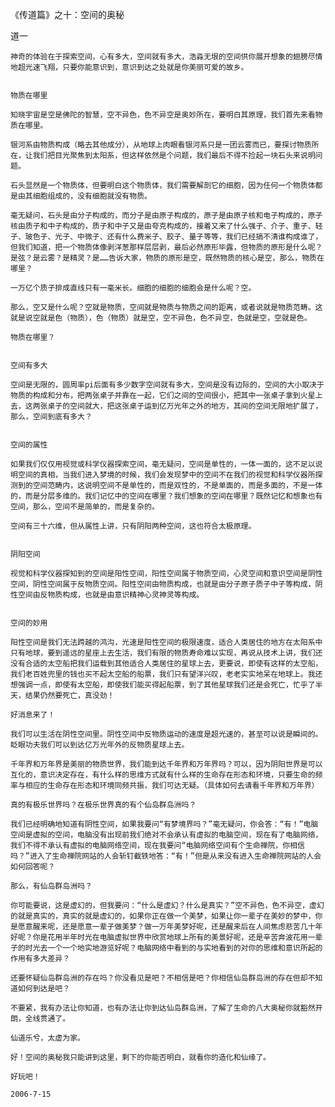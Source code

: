 《传道篇》之十：空间的奥秘

道一


    神奇的体验在于探索空间，心有多大，空间就有多大，浩淼无垠的空间供你展开想象的翅膀尽情地超光速飞翔，只要你能意识到，意识到达之处就是你美丽可爱的故乡。


    物质在哪里

    知晓宇宙是空是佛陀的智慧，空不异色，色不异空是奥妙所在，要明白其原理，我们首先来看物质在哪里。

    银河系由物质构成（略去其他成分），从地球上肉眼看银河系只是一团云雾而已，要探讨物质所在，让我们把目光聚焦到太阳系，但这样依然是个问题，我们最后不得不捡起一块石头来说明问题。

    石头显然是一个物质体，但要明白这个物质体，我们需要解剖它的细胞，因为任何一个物质体都是由其细胞组成的，没有细胞就没有物质。

    毫无疑问，石头是由分子构成的，而分子是由原子构成的，原子是由原子核和电子构成的，原子核由质子和中子构成的，质子和中子又是由夸克构成的，接着又来了什么强子、介子、重子、轻子、玻色子、光子、中微子、还有什么费米子、胶子、量子等等，我们已经搞不清谁构成谁了，但我们知道，把一个物质体像剥洋葱那样层层剥，最后必然原形毕露，但物质的原形是什么呢？是弦？是云雾？是精灵？是……告诉大家，物质的原形是空，既然物质的核心是空，那么，物质在哪里？

    一万亿个质子排成直线只有一毫米长。细胞的细胞的细胞会是什么呢？空。

    那么，空又是什么呢？空就是物质，空间就是物质与物质之间的距离，或者说就是物质范畴。这就是说空就是色（物质），色（物质）就是空，空不异色，色不异空，色就是空，空就是色。

    物质在哪里？


    空间有多大

    空间是无限的，圆周率pi后面有多少数字空间就有多大，空间是没有边际的，空间的大小取决于物质的构成和分布，把两张桌子并靠在一起，它们之间的空间很小，把其中一张桌子拿到火星上去，这两张桌子的空间就大，把这张桌子运到亿万光年之外的地方，其间的空间无限地扩展了，那么，空间到底有多大？


    空间的属性

    如果我们仅仅用视觉或科学仪器探索空间，毫无疑问，空间是单性的，一体一面的，这不足以说明空间的真相，当我们进入梦境的时候，我们会发现梦中的空间不在我们的视觉和科学仪器所探测到的空间范畴内，这说明空间不是单性的，而是双性的，不是单面的，而是多面的，不是一体的，而是分层多维的。我们记忆中的空间在哪里？我们想象的空间在哪里？既然记忆和想象也有空间，那么，空间不是简单的，而是复杂的。

    空间有三十六维，但从属性上讲，只有阴阳两种空间，这也符合太极原理。


    阴阳空间

    视觉和科学仪器探知到的空间是阳性空间，阳性空间属于物质空间，心灵空间和意识空间是阴性空间，阴性空间属于反物质空间。阳性空间由物质构成，也就是由分子原子质子中子等构成，阴性空间由反物质构成，也就是由意识精神心灵神灵等构成。


    空间的妙用

    阳性空间是我们无法跨越的鸿沟，光速是阳性空间的极限速度，适合人类居住的地方在太阳系中只有地球，要到遥远的星座上去生活，我们有限的物质寿命难以实现，再说从技术上讲，我们还没有合适的太空船把我们运载到其他适合人类居住的星球上去，更要说，即使有这样的太空船，我们老百姓兜里的钱也买不起太空船的船票，我们只有望洋兴叹，老老实实地呆在地球上。我还想强调一点，即使有太空船，即使我们能买得起船票，到了其他星球我们还是会死亡，忙乎了半天，结果仍然要死亡，真没劲！

    好消息来了！

    我们可以生活在阴性空间里。阴性空间中反物质运动的速度是超光速的，甚至可以说是瞬间的。眨眼功夫我们可以到达亿万光年外的反物质星球上去。

    千年界和万年界是美丽的物质世界，我们能到达千年界和万年界吗？可以，因为阴阳世界是可以互化的，意识决定存在，有什么样的思维方式就有什么样的生命存在形态和环境，只要生命的频率与相应的生命存在形态和环境同频共振，我们可达无疑。（具体如何去请看千年界和万年界）

    真的有极乐世界吗？在极乐世界真的有个仙岛群岛洲吗？

    我们已经明确地知道有阴性空间，如果我要问“有梦境界吗？”毫无疑问，你会答：“有！”电脑空间是虚拟的空间，电脑没有出现前我们绝对不会承认有虚拟的电脑空间，现在有了电脑网络，我们不得不承认有虚拟的电脑网络空间，现在我要问“电脑网络空间有个生命禅院，你相信吗？”进入了生命禅院网站的人会斩钉截铁地答：“有！”但是从来没有进入生命禅院网站的人会如何回答呢？

    那么，有仙岛群岛洲吗？

    你可能要说，这是虚幻的，但我要问：“什么是虚幻？什么是真实？”空不异色，色不异空，虚幻的就是真实的，真实的就是虚幻的，如果你正在做一个美梦，如果让你一辈子在美妙的梦中，你是愿意醒来呢，还是愿意一辈子做美梦？做一万年美梦好呢，还是醒来后在人间焦虑悲苦几十年好呢？你是花用半年时光在电脑虚拟世界中欣赏地球上所有的美景好呢，还是辛苦奔波花用一辈子的时光去一个一个地实地游览好呢？电脑网络中看到的与实地看到的对你的思维和意识所起的作用有多大差异？

    还要怀疑仙岛群岛洲的存在吗？你没看见是吧？不相信是吧？你相信仙岛群岛洲的存在但却不知道如何到达是吧？

    不要紧，我有办法让你知道，也有办法让你到达仙岛群岛洲，了解了生命的八大奥秘你就豁然开朗，全线贯通了。

    仙道乐兮，太虚为家。

    好！空间的奥秘我只能讲到这里，剩下的你能否明白，就看你的造化和仙缘了。

    好玩吧！

    2006-7-15



